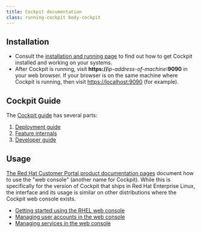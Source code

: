 ```yaml
---
title: Cockpit documentation
class: running-cockpit body-cockpit
---
```


## Installation

- Consult the [installation and running page](/running.html) to find out how to get Cockpit installed and working on your systems.
- After Cockpit is running, visit **https://**_ip-address-of-machine_**:9090** in your web browser. If your browser is on the same machine where Cockpit is running, then visit <https://localhost:9090> (for example).

## Cockpit Guide

The [Cockpit guide](/guide/latest/) has several parts:

1. [Deployment guide](guide/latest/guide.html)
2. [Feature internals](/guide/latest/features.html)
3. [Developer guide](/guide/latest/development.html)

## Usage

[The Red Hat Customer Portal product documentation pages](https://access.redhat.com/pilot-documentation/red_hat_enterprise_linux/8) document how to use the "web console" (another name for Cockpit). While this is specifically for the version of Cockpit that ships in Red Hat Enterprise Linux, the interface and its usage is similar on other distributions where the Cockpit web console exists.

- [Getting started using the RHEL web console](https://access.redhat.com/documentation/en-us/red-hat-enterprise-linux/8/guide/8c44950e-29f0-4150-89a5-036f57bf775e)
- [Managing user accounts in the web console](https://access.redhat.com/documentation/en-us/red-hat-enterprise-linux/8/guide/715670f6-0eb9-4175-a36f-445acd1b1b25)
- [Managing services in the web console](https://access.redhat.com/documentation/en-us/red-hat-enterprise-linux/8/guide/032603a4-660f-4c0b-97ba-20d32479998e)

